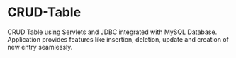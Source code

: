 # CRUD-Table
CRUD Table using Servlets and JDBC integrated with MySQL Database. Application provides features like insertion, deletion, update and creation of new entry seamlessly.
